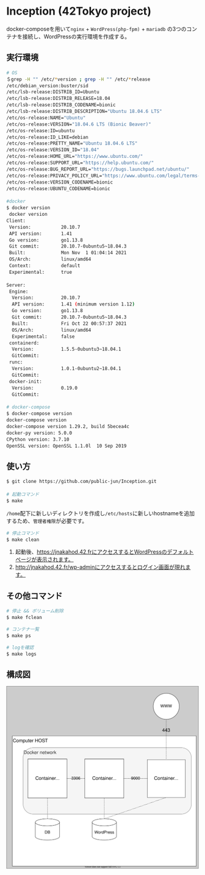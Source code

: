 # Inception (42Tokyo project)
docker-composeを用いて`nginx` + `WordPress(php-fpm)` + `mariadb` の3つのコンテナを接続し、WordPressの実行環境を作成する。

## 実行環境
```bash
# OS
＄grep -H "" /etc/*version ; grep -H "" /etc/*release
/etc/debian_version:buster/sid
/etc/lsb-release:DISTRIB_ID=Ubuntu
/etc/lsb-release:DISTRIB_RELEASE=18.04
/etc/lsb-release:DISTRIB_CODENAME=bionic
/etc/lsb-release:DISTRIB_DESCRIPTION="Ubuntu 18.04.6 LTS"
/etc/os-release:NAME="Ubuntu"
/etc/os-release:VERSION="18.04.6 LTS (Bionic Beaver)"
/etc/os-release:ID=ubuntu
/etc/os-release:ID_LIKE=debian
/etc/os-release:PRETTY_NAME="Ubuntu 18.04.6 LTS"
/etc/os-release:VERSION_ID="18.04"
/etc/os-release:HOME_URL="https://www.ubuntu.com/"
/etc/os-release:SUPPORT_URL="https://help.ubuntu.com/"
/etc/os-release:BUG_REPORT_URL="https://bugs.launchpad.net/ubuntu/"
/etc/os-release:PRIVACY_POLICY_URL="https://www.ubuntu.com/legal/terms-and-policies/privacy-policy"
/etc/os-release:VERSION_CODENAME=bionic
/etc/os-release:UBUNTU_CODENAME=bionic

#docker
$ docker version
 docker version
Client:
 Version:           20.10.7
 API version:       1.41
 Go version:        go1.13.8
 Git commit:        20.10.7-0ubuntu5~18.04.3
 Built:             Mon Nov  1 01:04:14 2021
 OS/Arch:           linux/amd64
 Context:           default
 Experimental:      true

Server:
 Engine:
  Version:          20.10.7
  API version:      1.41 (minimum version 1.12)
  Go version:       go1.13.8
  Git commit:       20.10.7-0ubuntu5~18.04.3
  Built:            Fri Oct 22 00:57:37 2021
  OS/Arch:          linux/amd64
  Experimental:     false
 containerd:
  Version:          1.5.5-0ubuntu3~18.04.1
  GitCommit:        
 runc:
  Version:          1.0.1-0ubuntu2~18.04.1
  GitCommit:        
 docker-init:
  Version:          0.19.0
  GitCommit:

# docker-compose
$ docker-compose version
docker-compose version
docker-compose version 1.29.2, build 5becea4c
docker-py version: 5.0.0
CPython version: 3.7.10
OpenSSL version: OpenSSL 1.1.0l  10 Sep 2019
```

## 使い方
```bash
$ git clone https://github.com/public-jun/Inception.git

# 起動コマンド
$ make
```
`/home`配下に新しいディレクトリを作成し`/etc/hosts`に新しいhostnameを追加するため、`管理者権限`が必要です。
```bash
# 停止コマンド
$ make clean
```

1. 起動後、https://jnakahod.42.frにアクセスするとWordPressのデフォルトページが表示されます。
2. http://jnakahod.42.fr/wp-adminにアクセスするとログイン画面が現れます。

## その他コマンド
```bash
# 停止 && ボリューム削除
$ make fclean
```
```bash
# コンテナ一覧
$ make ps
```
```bash
# logを確認
$ make logs
```


## 構成図
![inception.drawio](https://github.com/public-jun/Inception/blob/main/Untitled%20Diagram.svg)
